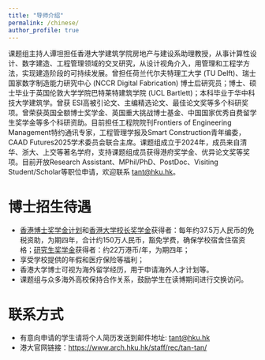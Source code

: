 ```yaml
---
title: "导师介绍"
permalink: /chinese/
author_profile: true
---
```


课题组主持人谭坦担任香港大学建筑学院房地产与建设系助理教授，从事计算性设计、数字建造、工程管理领域的交叉研究，从设计视角介入，用管理和工程学方法，实现建造阶段的可持续发展。曾担任荷兰代尔夫特理工大学 (TU Delft)、瑞士国家数字制造能力研究中心 (NCCR Digital Fabrication) 博士后研究员；博士、硕士毕业于英国伦敦大学学院巴特莱特建筑学院 (UCL Bartlett)；本科毕业于华中科技大学建筑学。曾获 ESI高被引论文、主编精选论文、最佳论文奖等多个科研奖项。曾荣获英国全额博士奖学金、英国重大挑战博士基金、中国国家优秀自费留学生奖学金等多个科研资助。目前担任工程院院刊Frontiers of Engineering Management特约通讯专家，工程管理学报及Smart Construction青年编委，CAAD Futures2025学术委员会联合主席。课题组成立于2024年，成员来自清华、浙大、上交等著名学府，支持课题组成员获得港府奖学金、优异论文奖等奖项。目前开放Research Assistant、MPhil/PhD、PostDoc、Visiting Student/Scholar等职位申请，欢迎联系 [tant@hku.hk](mailto:tant@hku.hk)。

# 博士招生待遇
* [香港博士奖学金计划](https://gradsch.hku.hk/prospective_students/fees_scholarships_and_financial_support/hong_kong_phd_fellowship_scheme)和[香港大学校长奖学金](https://gradsch.hku.hk/prospective_students/fees_scholarships_and_financial_support/hku_presidential_phd_scholar_programme)获得者：每年约37.5万人民币的免税资助，为期四年，合计约150万人民币，豁免学费，确保学校宿舍住宿资格；[研究生奖学金](https://gradsch.hku.hk/prospective_students/fees_scholarships_and_financial_support/postgraduate_scholarships)获得者：约22万港币/年，为期四年；
* 享受学校提供的年假和医疗保险等福利；
* 香港大学博士可视为海外留学经历，用于申请海外人才计划等。
* 课题组与众多海外高校保持合作关系，鼓励学生在读博期间进行交换访问。

# 联系方式
* 有意向申请的学生请将个人简历发送到邮件地址: tant@hku.hk
* 港大官网链接：https://www.arch.hku.hk/staff/rec/tan-tan/
